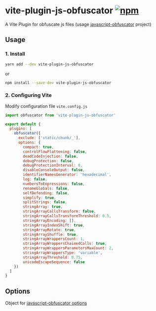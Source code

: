 # vite-plugin-js-obfuscator [![npm](https://img.shields.io/npm/v/vite-plugin-js-obfuscator.svg)](https://npmjs.com/package/vite-plugin-js-obfuscator)

A Vite Plugin for obfuscate js files (usage [javascript-obfuscator](https://www.npmjs.com/package/javascript-obfuscator) project)

## Usage

### 1. Install

```sh
yarn add --dev vite-plugin-js-obfuscator
```

or

```sh
npm install --save-dev vite-plugin-js-obfuscator
```

### 2. Configuring Vite

Modify configuration file `vite.config.js`

```js
import obfuscator from 'vite-plugin-js-obfuscator'

export default {
  plugins: [
    obfuscator({
      exclude: ['static/chunk/_'],
      options: {
        compact: true,
        controlFlowFlattening: false,
        deadCodeInjection: false,
        debugProtection: false,
        debugProtectionInterval: 0,
        disableConsoleOutput: false,
        identifierNamesGenerator: 'hexadecimal',
        log: false,
        numbersToExpressions: false,
        renameGlobals: false,
        selfDefending: false,
        simplify: true,
        splitStrings: false,
        stringArray: true,
        stringArrayCallsTransform: false,
        stringArrayCallsTransformThreshold: 0.5,
        stringArrayEncoding: [],
        stringArrayIndexShift: true,
        stringArrayRotate: true,
        stringArrayShuffle: true,
        stringArrayWrappersCount: 1,
        stringArrayWrappersChainedCalls: true,
        stringArrayWrappersParametersMaxCount: 2,
        stringArrayWrappersType: 'variable',
        stringArrayThreshold: 0.75,
        unicodeEscapeSequence: false
    })
  ]
}
```

## Options

Object for [javascript-obfuscator options](https://github.com/javascript-obfuscator/javascript-obfuscator#javascript-obfuscator-options)
